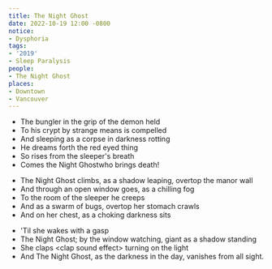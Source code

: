 ```yaml
---
title: The Night Ghost
date: 2022-10-19 12:00 -0800
notice:
- Dysphoria
tags:
- '2019'
- Sleep Paralysis
people:
- The Night Ghost
places:
- Downtown
- Vancouver
---
```


- The bungler in the grip of the demon held
- To his crypt by strange means is compelled
- And sleeping as a corpse in darkness rotting
- He dreams forth the red eyed thing
- So rises from the sleeper's breath
- Comes the Night Ghost<Caesura />who brings death!

+ The Night Ghost climbs, as a shadow leaping, overtop the manor wall
+ And through an open window goes, as a chilling fog
+ To the room of the sleeper he creeps
+ And as a swarm of bugs, overtop her stomach crawls
+ And on her chest, as a choking darkness sits

- 'Til she wakes with a gasp
- The Night Ghost; by the window watching, giant as a shadow standing
- She claps &lt;clap sound effect&gt; turning on the light
- And The Night Ghost, as the darkness in the day, vanishes from all sight.
